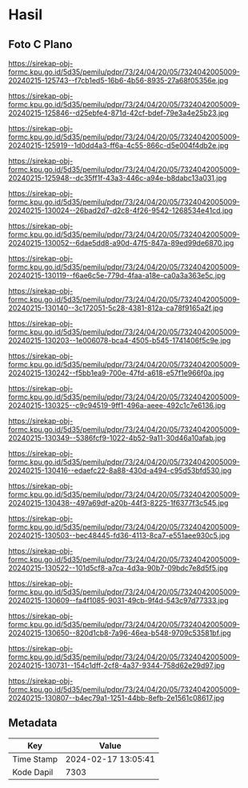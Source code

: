 # Hasil

## Foto C Plano

https://sirekap-obj-formc.kpu.go.id/5d35/pemilu/pdpr/73/24/04/20/05/7324042005009-20240215-125743--f7cb1ed5-16b6-4b56-8935-27a68f05356e.jpg

https://sirekap-obj-formc.kpu.go.id/5d35/pemilu/pdpr/73/24/04/20/05/7324042005009-20240215-125846--d25ebfe4-871d-42cf-bdef-79e3a4e25b23.jpg

https://sirekap-obj-formc.kpu.go.id/5d35/pemilu/pdpr/73/24/04/20/05/7324042005009-20240215-125919--1d0dd4a3-ff6a-4c55-866c-d5e004f4db2e.jpg

https://sirekap-obj-formc.kpu.go.id/5d35/pemilu/pdpr/73/24/04/20/05/7324042005009-20240215-125948--dc35ff1f-43a3-446c-a94e-b8dabc13a031.jpg

https://sirekap-obj-formc.kpu.go.id/5d35/pemilu/pdpr/73/24/04/20/05/7324042005009-20240215-130024--26bad2d7-d2c8-4f26-9542-1268534e41cd.jpg

https://sirekap-obj-formc.kpu.go.id/5d35/pemilu/pdpr/73/24/04/20/05/7324042005009-20240215-130052--6dae5dd8-a90d-47f5-847a-89ed99de6870.jpg

https://sirekap-obj-formc.kpu.go.id/5d35/pemilu/pdpr/73/24/04/20/05/7324042005009-20240215-130119--f6ae6c5e-779d-4faa-a18e-ca0a3a363e5c.jpg

https://sirekap-obj-formc.kpu.go.id/5d35/pemilu/pdpr/73/24/04/20/05/7324042005009-20240215-130140--3c172051-5c28-4381-812a-ca78f9165a2f.jpg

https://sirekap-obj-formc.kpu.go.id/5d35/pemilu/pdpr/73/24/04/20/05/7324042005009-20240215-130203--1e006078-bca4-4505-b545-1741406f5c9e.jpg

https://sirekap-obj-formc.kpu.go.id/5d35/pemilu/pdpr/73/24/04/20/05/7324042005009-20240215-130242--f5bb1ea9-700e-47fd-a618-e57f1e966f0a.jpg

https://sirekap-obj-formc.kpu.go.id/5d35/pemilu/pdpr/73/24/04/20/05/7324042005009-20240215-130325--c9c94519-9ff1-496a-aeee-492c1c7e6136.jpg

https://sirekap-obj-formc.kpu.go.id/5d35/pemilu/pdpr/73/24/04/20/05/7324042005009-20240215-130349--5386fcf9-1022-4b52-9a11-30d46a10afab.jpg

https://sirekap-obj-formc.kpu.go.id/5d35/pemilu/pdpr/73/24/04/20/05/7324042005009-20240215-130416--edaefc22-8a88-430d-a494-c95d53bfd530.jpg

https://sirekap-obj-formc.kpu.go.id/5d35/pemilu/pdpr/73/24/04/20/05/7324042005009-20240215-130438--497a69df-a20b-44f3-8225-1f6377f3c545.jpg

https://sirekap-obj-formc.kpu.go.id/5d35/pemilu/pdpr/73/24/04/20/05/7324042005009-20240215-130503--bec48445-fd36-4113-8ca7-e551aee930c5.jpg

https://sirekap-obj-formc.kpu.go.id/5d35/pemilu/pdpr/73/24/04/20/05/7324042005009-20240215-130522--101d5cf8-a7ca-4d3a-90b7-09bdc7e8d5f5.jpg

https://sirekap-obj-formc.kpu.go.id/5d35/pemilu/pdpr/73/24/04/20/05/7324042005009-20240215-130609--fa4f1085-9031-49cb-9f4d-543c97d77333.jpg

https://sirekap-obj-formc.kpu.go.id/5d35/pemilu/pdpr/73/24/04/20/05/7324042005009-20240215-130650--820d1cb8-7a96-46ea-b548-9709c53581bf.jpg

https://sirekap-obj-formc.kpu.go.id/5d35/pemilu/pdpr/73/24/04/20/05/7324042005009-20240215-130731--154c1dff-2cf8-4a37-9344-758d62e29d97.jpg

https://sirekap-obj-formc.kpu.go.id/5d35/pemilu/pdpr/73/24/04/20/05/7324042005009-20240215-130807--b4ec79a1-1251-44bb-8efb-2e1561c08617.jpg


## Metadata

| Key        | Value               |
| ---------- | ------------------- |
| Time Stamp | 2024-02-17 13:05:41 |
| Kode Dapil | 7303                |




